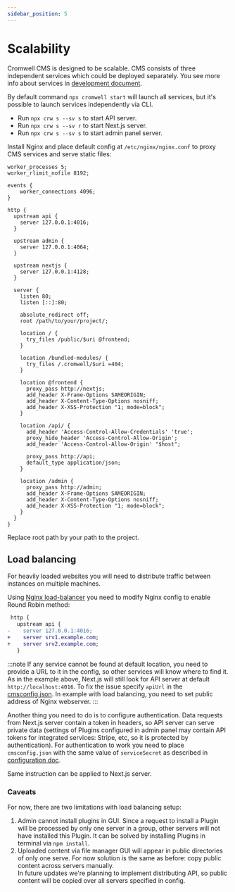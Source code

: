 ```yaml
---
sidebar_position: 5
---
```


# Scalability

Cromwell CMS is designed to be scalable. CMS consists of three independent services which could be deployed separately.
You see more info about services in [development document](https://github.com/CromwellCMS/Cromwell/tree/master/system).

By default command `npx cromwell start` will launch all services, but it's possible to launch services independently via CLI.

- Run `npx crw s --sv s` to start API server.
- Run `npx crw s --sv r` to start Next.js server.
- Run `npx crw s --sv s` to start admin panel server.

Install Nginx and place default config at `/etc/nginx/nginx.conf` to proxy CMS services and serve static files:
```nginx title="nginx.conf"
worker_processes 5;
worker_rlimit_nofile 8192;

events {
    worker_connections 4096;
}

http {
  upstream api {
    server 127.0.0.1:4016;
  }

  upstream admin {
    server 127.0.0.1:4064;
  }

  upstream nextjs {
    server 127.0.0.1:4128;
  }

  server {
    listen 80;
    listen [::]:80;

    absolute_redirect off;
    root /path/to/your/project/;

    location / {
      try_files /public/$uri @frontend;
    }

    location /bundled-modules/ {
      try_files /.cromwell/$uri =404;
    }

    location @frontend {
      proxy_pass http://nextjs;
      add_header X-Frame-Options SAMEORIGIN;
      add_header X-Content-Type-Options nosniff;
      add_header X-XSS-Protection "1; mode=block";
    }

    location /api/ {
      add_header 'Access-Control-Allow-Credentials' 'true';
      proxy_hide_header 'Access-Control-Allow-Origin';
      add_header 'Access-Control-Allow-Origin' "$host";

      proxy_pass http://api;
      default_type application/json;
    }

    location /admin {
      proxy_pass http://admin;
      add_header X-Frame-Options SAMEORIGIN;
      add_header X-Content-Type-Options nosniff;
      add_header X-XSS-Protection "1; mode=block";
    }
  }
}
```
Replace root path by your path to the project.

## Load balancing
For heavily loaded websites you will need to distribute traffic between instances on multiple machines. 


Using [Nginx load-balancer](https://docs.nginx.com/nginx/admin-guide/load-balancer/http-load-balancer/) you need to modify Nginx config to enable Round Robin method:
```diff title="diff: nginx.conf"
 http {
   upstream api {
-    server 127.0.0.1:4016;
+    server srv1.example.com;
+    server srv2.example.com;
   }
```

:::note
If any service cannot be found at default location, you need to provide a URL to it in the config, so other services will know where to find it. As in the example above, Next.js will still look for API server at default `http://localhost:4016`. To fix the issue specify `apiUrl` in the [cmsconfig.json](/docs/overview/configuration#config-options).
In example with load balancing, you need to set public address of Nginx webserver. 
:::

Another thing you need to do is to configure authentication. Data requests from Next.js server contain a token in headers, so API server can serve private data (settings of Plugins configured in admin panel may contain API tokens for integrated services: Stripe, etc, so it is protected by authentication). For authentication to work you need to place `cmsconfig.json` with the same value of `serviceSecret` as described in [configuration doc](/docs/overview/configuration#config-options).  

Same instruction can be applied to Next.js server. 


### Caveats

For now, there are two limitations with load balancing setup:

1. Admin cannot install plugins in GUI. Since a request to install a Plugin will be processed by only one server in a group, other servers will not have installed this Plugin. It can be solved by installing Plugins in terminal via `npm install`.
2. Uploaded content via file manager GUI will appear in public directories of only one serve. For now solution is the same as before: copy public content across servers manually.  
In future updates we're planning to implement distributing API, so public content will be copied over all servers specified in config.